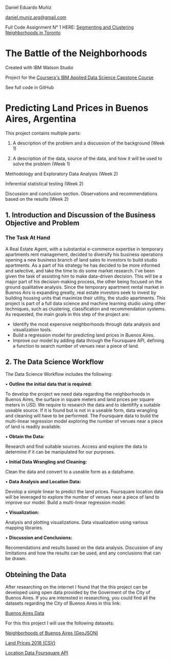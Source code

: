 Daniel Eduardo Muñiz

daniel.muniz.arg@gmail.com

Full Code Assignment N° 1 HERE: <a href="https://github.com/danielemarg/Coursera_Capstone/blob/master/Segmenting%20and%20Clustering%20Neighborhoods%20in%20Toronto.ipynb">Segmenting and Clustering Neighborhoods in Toronto</a>

# **The Battle of the Neighborhoods**
Created with IBM Watson Studio

Project for the <a href="https://www.coursera.org/professional-certificates/ibm-data-science">Coursera's IBM Applied Data Science Capstone Course</a>

See full code in GitHub

# Predicting Land Prices in Buenos Aires, Argentina

This project contains multiple parts:

1. A description of the problem and a discussion of the background (Week 1)

2. A description of the data, source of the data, and how it will be used to solve the problem (Week 1)

Methodology and Exploratory Data Analysis (Week 2)

Inferential statistical testing (Week 2)

Discussion and conclusion section. Observations and recommendations based on the results (Week 2)

## 1. Introduction and Discussion of the Business Objective and Problem

### The Task At Hand
A Real Estate Agent, with a substantial e-commerce expertise in temporary apartments rent management, decided to diversify his business operations opening a new business branch of land sales to investors to build studio apartments. As a part of his strategy he has decided to be more informed and selective, and take the time to do some market research.
I've been given the task of assisting him to make data-driven decision. This will be a major part of his decision-making process, the other being focused on the ground qualitative analysis.
Since the temporary apartment rental market in Buenos Airs is expanding greatly, real estate investors seek to invest by building housing units that maximize their utility, the studio apartments. 
This project is part of a full data science and machine learning studio using other techniques, such as clustering, classification and recommendation systems. 
As requested, the main goals in this step of the project are: 
-	Identify the most expensive neighborhoods through data analysis and visualization tools.
-	Build a regression model for predicting land prices in Buenos Aires.
-	Improve our model by adding data through the Foursquare API, defining a function to search number of venues near a piece of land. 

## 2. The Data Science Workflow

The Data Science Workflow includes the following:

•	**Outline the initial data that is required:**

To develop the project we need data regarding the neighborhoods in Buenos Aires, the surface in square meters and land prices per square meters in USD. We require to research the data and to identifify a suitable useable source. If it is found but is not in a useable form, data wrangling and cleaning will have to be performed.
The  Foursquare data to build the multi-linear regression model exploring the number of venues near a piece of land is readily available. 

•	**Obtain the Data:**

Research and find suitable sources.
Access and explore the data to determine if it can be manipulated for our purposes.

•	**Initial Data Wrangling and Cleaning:**

Clean the data and convert to a useable form as a dataframe.

•	**Data Analysis and Location Data:**

Devolop a simple linear to predict the land prices.
Foursquare location data will be leveraged to explore the number of venues near a piece of land to improve our model. Build a multi-linear regression model.

•	**Visualization:**

Analysis and plotting visualizations.
Data visualization using various mapping libraries.

•	**Discussion and Conclusions:**

Recomendations and results based on the data analysis.
Discussion of any limitations and how the results can be used, and any conclusions that can be drawn.

## Obteining the Data

After researching on the internet I found that the this project can be developed using open data provided by the Goverment of the City of Buenos Aires. 
If you are interested in researching, you could find all the datasets regarding the City of Buenos Aires in this link:

<a href="https://data.buenosaires.gob.ar/dataset">Buenos Aires Data</a>

For this this project I will use the following datasets:

<a href="https://data.buenosaires.gob.ar/dataset/barrios">Neighborhoods of Buenos Aires (GeoJSON)</a>

<a href="http://cdn.buenosaires.gob.ar/datosabiertos/datasets/terrenos-valor-de-oferta/precio-de-terrenos-2018.csv">Land Prices 2018 (CSV)</a>

<a href="https://developer.foursquare.com/docs/">Location Data Foursquare API</a>
